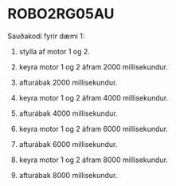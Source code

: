 # ROBO2RG05AU


Sauðakodi fyrir dæmi 1:

1. stylla af motor 1 og 2.

2. keyra motor 1 og 2 áfram 2000 millisekundur.

3. afturábak 2000 millisekundur.

4. keyra motor 1 og 2 áfram 4000 millisekundur.

5. afturábak 4000 millisekundur.

6. keyra motor 1 og 2 áfram 6000 millisekundur.

7. afturábak 6000 millisekundur.

8. keyra motor 1 og 2 áfram 8000 millisekundur.

9. afturábak 8000 millisekundur.
